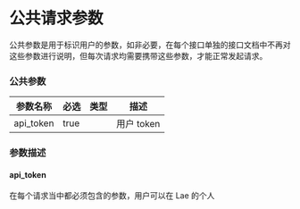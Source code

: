 # 公共请求参数

公共参数是用于标识用户的参数，如非必要，在每个接口单独的接口文档中不再对这些参数进行说明，但每次请求均需要携带这些参数，才能正常发起请求。

### 公共参数

<table><thead><tr><th>参数名称</th><th data-type="checkbox">必选</th><th data-type="select">类型</th><th>描述</th></tr></thead><tbody><tr><td>api_token</td><td>true</td><td></td><td>用户 token</td></tr></tbody></table>

### 参数描述

#### api_token

在每个请求当中都必须包含的参数，用户可以在 Lae 的个人
